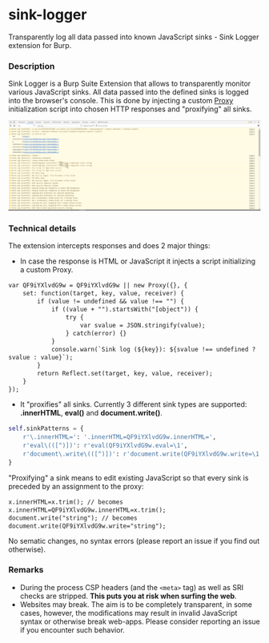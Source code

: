 # sink-logger
Transparently log all data passed into known JavaScript sinks - Sink Logger extension for Burp.

### Description

Sink Logger is a Burp Suite Extension that allows to transparently monitor various JavaScript sinks. All data passed into the defined sinks is logged into the browser's console. This is done by injecting a custom [Proxy](https://developer.mozilla.org/en-US/docs/Web/JavaScript/Reference/Global_Objects/Proxy) initialization script into chosen HTTP responses and "proxifying" all sinks.

![Logs](sink-logger.png?raw=true "Sink Logger Filtered")

### Technical details

The extension intercepts responses and does 2 major things:

- In case the response is HTML or JavaScript it injects a script initializing a custom Proxy.
```JS
var QF9iYXlvdG9w = QF9iYXlvdG9w || new Proxy({}, {
    set: function(target, key, value, receiver) {
        if (value != undefined && value !== "") {
            if ((value + "").startsWith("[object")) {
                try {
                    var svalue = JSON.stringify(value);
                } catch(error) {}
            }
            console.warn(`Sink log (${key}): ${svalue !== undefined ? svalue : value}`);
        }
        return Reflect.set(target, key, value, receiver);
    }
});
```
- It "proxifies" all sinks. Currently 3 different sink types are supported: **.innerHTML**, **eval()** and **document.write()**.
```python
self.sinkPatterns = {
    r'\.innerHTML=': '.innerHTML=QF9iYXlvdG9w.innerHTML=',
    r'eval\(([^)])': r'eval(QF9iYXlvdG9w.eval=\1',
    r'document\.write\(([^)])': r'document.write(QF9iYXlvdG9w.write=\1'
}
```

"Proxifying" a sink means to edit existing JavaScript so that every sink is preceded by an assignment to the proxy:

```JS
x.innerHTML=x.trim(); // becomes x.innerHTML=QF9iYXlvdG9w.innerHTML=x.trim();
document.write("string"); // becomes document.write(QF9iYXlvdG9w.write="string");
```

No sematic changes, no syntax errors (please report an issue if you find out otherwise).

### Remarks

- During the process CSP headers (and the `<meta>` tag) as well as SRI checks are stripped. **This puts you at risk when surfing the web**.
- Websites may break. The aim is to be completely transparent, in some cases, however, the modifications may result in invalid JavaScript syntax or otherwise break web-apps. Please consider reporting an issue if you encounter such behavior.
